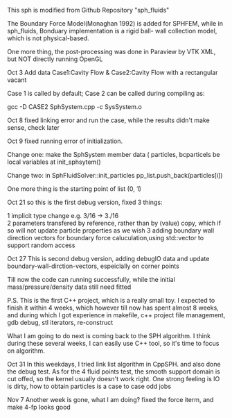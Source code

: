 This sph is modified from Github Repository "sph_fluids"

The Boundary Force Model(Monaghan 1992) is added for SPHFEM, while in sph_fluids, Bonduary implementation is a rigid ball- wall collection model, which is not physical-based.

One more thing, the post-processing was done in Paraview by VTK XML, but NOT directly running OpenGL


Oct 3
Add data Case1:Cavity Flow & Case2:Cavity Flow with a rectangular vacant

Case 1 is called by default; Case 2 can be called during compiling as:

gcc -D CASE2 SphSystem.cpp -c SysSystem.o

Oct 8
fixed linking error and run the case, while the results didn't make sense, check later

Oct 9
fixed running error of initialization. 

Change one:  make the SphSystem member data ( particles, bcparticels be local variables at init_sphsytem()

Change two:  in SphFluidSolver::init_particles  pp_list.push_back(particles[i])

One more thing is the starting point of list (0, 1)

Oct 21
so this is the first debug version, fixed 3 things:

1 implicit type change e.g.  3/16 -> 3./16   
2 parameters transfered by reference, rather than by (value) copy, which if so will not update particle properties as we wish
3 adding boundary wall direction vectors for boundary force caluculation,using std::vector to support random access


Oct 27
This is second debug version, adding debugIO data and update boundary-wall-dirction-vectors, espeiclally on corner points

Till now the code can running successfully, while the initial mass/pressure/density data still need fitted

P.S. This is the first C++ project, which is a really small toy. I expected to finish it within 4 weeks, which however till now has spent almost 8 weeks, and during which I got experience in makefile, c++ project file management, gdb debug, stl iterators, re-construct

What I am going to do next is coming back to the SPH algorithm. I think during these several weeks, I can easily use C++ tool, so it's time to focus on algorithm.

Oct 31
In this weekdays, I tried link list algorithm in CppSPH.
and also done the debug test. As for the 4 fluid points test, the smooth support domain is cut offed, so the kernel usually doesn't work right.
One strong feeling is IO is dirty, how to obtain particles is a case to case odd jobs

Nov 7
Another week is gone, what I am doing? fixed the force iterm, and make 4-fp looks good

